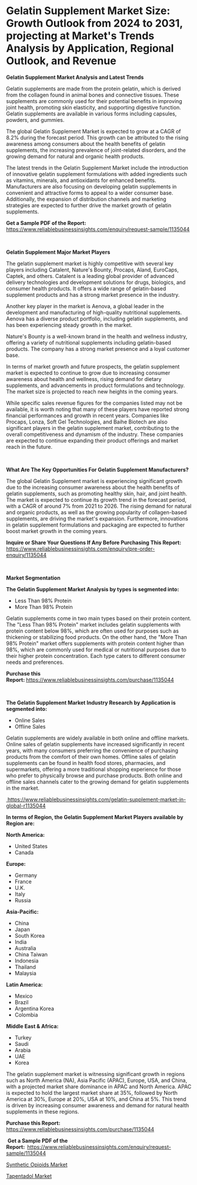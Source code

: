 <p><h1>Gelatin Supplement Market Size: Growth Outlook from 2024 to 2031, projecting at Market's Trends Analysis by Application, Regional Outlook, and Revenue</h1></p><p><strong>Gelatin Supplement Market Analysis and Latest Trends</strong></p>
<p><p>Gelatin supplements are made from the protein gelatin, which is derived from the collagen found in animal bones and connective tissues. These supplements are commonly used for their potential benefits in improving joint health, promoting skin elasticity, and supporting digestive function. Gelatin supplements are available in various forms including capsules, powders, and gummies.</p><p>The global Gelatin Supplement Market is expected to grow at a CAGR of 8.2% during the forecast period. This growth can be attributed to the rising awareness among consumers about the health benefits of gelatin supplements, the increasing prevalence of joint-related disorders, and the growing demand for natural and organic health products.</p><p>The latest trends in the Gelatin Supplement Market include the introduction of innovative gelatin supplement formulations with added ingredients such as vitamins, minerals, and antioxidants for enhanced benefits. Manufacturers are also focusing on developing gelatin supplements in convenient and attractive forms to appeal to a wider consumer base. Additionally, the expansion of distribution channels and marketing strategies are expected to further drive the market growth of gelatin supplements.</p></p>
<p><strong>Get a Sample PDF of the Report:&nbsp;</strong> <a href="https://www.reliablebusinessinsights.com/enquiry/request-sample/1135044">https://www.reliablebusinessinsights.com/enquiry/request-sample/1135044</a></p>
<p>&nbsp;</p>
<p><strong>Gelatin Supplement Major Market Players</strong></p>
<p><p>The gelatin supplement market is highly competitive with several key players including Catalent, Nature's Bounty, Procaps, Aland, EuroCaps, Captek, and others. Catalent is a leading global provider of advanced delivery technologies and development solutions for drugs, biologics, and consumer health products. It offers a wide range of gelatin-based supplement products and has a strong market presence in the industry.</p><p>Another key player in the market is Aenova, a global leader in the development and manufacturing of high-quality nutritional supplements. Aenova has a diverse product portfolio, including gelatin supplements, and has been experiencing steady growth in the market.</p><p>Nature's Bounty is a well-known brand in the health and wellness industry, offering a variety of nutritional supplements including gelatin-based products. The company has a strong market presence and a loyal customer base.</p><p>In terms of market growth and future prospects, the gelatin supplement market is expected to continue to grow due to increasing consumer awareness about health and wellness, rising demand for dietary supplements, and advancements in product formulations and technology. The market size is projected to reach new heights in the coming years.</p><p>While specific sales revenue figures for the companies listed may not be available, it is worth noting that many of these players have reported strong financial performances and growth in recent years. Companies like Procaps, Lonza, Soft Gel Technologies, and Baihe Biotech are also significant players in the gelatin supplement market, contributing to the overall competitiveness and dynamism of the industry. These companies are expected to continue expanding their product offerings and market reach in the future.</p></p>
<p>&nbsp;</p>
<p><strong>What Are The Key Opportunities For Gelatin Supplement Manufacturers?</strong></p>
<p><p>The global Gelatin Supplement market is experiencing significant growth due to the increasing consumer awareness about the health benefits of gelatin supplements, such as promoting healthy skin, hair, and joint health. The market is expected to continue its growth trend in the forecast period, with a CAGR of around 7% from 2021 to 2026. The rising demand for natural and organic products, as well as the growing popularity of collagen-based supplements, are driving the market's expansion. Furthermore, innovations in gelatin supplement formulations and packaging are expected to further boost market growth in the coming years.</p></p>
<p><strong>Inquire or Share Your Questions If Any Before Purchasing This Report:</strong> <a href="https://www.reliablebusinessinsights.com/enquiry/pre-order-enquiry/1135044">https://www.reliablebusinessinsights.com/enquiry/pre-order-enquiry/1135044</a></p>
<p>&nbsp;</p>
<p><strong>Market Segmentation</strong></p>
<p><strong>The Gelatin Supplement Market Analysis by types is segmented into:</strong></p>
<p><ul><li>Less Than 98% Protein</li><li>More Than 98% Protein</li></ul></p>
<p><p>Gelatin supplements come in two main types based on their protein content. The "Less Than 98% Protein" market includes gelatin supplements with protein content below 98%, which are often used for purposes such as thickening or stabilizing food products. On the other hand, the "More Than 98% Protein" market offers supplements with protein content higher than 98%, which are commonly used for medical or nutritional purposes due to their higher protein concentration. Each type caters to different consumer needs and preferences.</p></p>
<p><strong>Purchase this Report:&nbsp;</strong><a href="https://www.reliablebusinessinsights.com/purchase/1135044">https://www.reliablebusinessinsights.com/purchase/1135044</a></p>
<p>&nbsp;</p>
<p><strong>The Gelatin Supplement Market Industry Research by Application is segmented into:</strong></p>
<p><ul><li>Online Sales</li><li>Offline Sales</li></ul></p>
<p><p>Gelatin supplements are widely available in both online and offline markets. Online sales of gelatin supplements have increased significantly in recent years, with many consumers preferring the convenience of purchasing products from the comfort of their own homes. Offline sales of gelatin supplements can be found in health food stores, pharmacies, and supermarkets, offering a more traditional shopping experience for those who prefer to physically browse and purchase products. Both online and offline sales channels cater to the growing demand for gelatin supplements in the market.</p></p>
<p><a href="https://www.reliablebusinessinsights.com/gelatin-supplement-market-in-global-r1135044">&nbsp;https://www.reliablebusinessinsights.com/gelatin-supplement-market-in-global-r1135044</a></p>
<p><strong>In terms of Region, the Gelatin Supplement Market Players available by Region are:</strong></p>
<p>
    <p> <strong> North America: </strong>
        <ul>
            <li>United States</li>
            <li>Canada</li>
        </ul>
        </p> 
    <p> <strong> Europe: </strong>
        <ul>
            <li>Germany</li>
            <li>France</li>
            <li>U.K.</li>
            <li>Italy</li>
            <li>Russia</li>
        </ul>
        </p> 
    <p> <strong> Asia-Pacific: </strong>
        <ul>
            <li>China</li>
            <li>Japan</li>
            <li>South Korea</li>
            <li>India</li>
            <li>Australia</li>
            <li>China Taiwan</li>
            <li>Indonesia</li>
            <li>Thailand</li>
            <li>Malaysia</li>
        </ul>
        </p> 
    <p> <strong> Latin America: </strong>
        <ul>
            <li>Mexico</li>
            <li>Brazil</li>
            <li>Argentina Korea</li>
            <li>Colombia</li>
        </ul>
        </p> 
    <p> <strong> Middle East & Africa: </strong>
        <ul>
            <li>Turkey</li>
            <li>Saudi</li>
            <li>Arabia</li>
            <li>UAE</li>
            <li>Korea</li>
        </ul>
    </p>
    </p>
<p><p>The gelatin supplement market is witnessing significant growth in regions such as North America (NA), Asia Pacific (APAC), Europe, USA, and China, with a projected market share dominance in APAC and North America. APAC is expected to hold the largest market share at 35%, followed by North America at 30%, Europe at 20%, USA at 10%, and China at 5%. This trend is driven by increasing consumer awareness and demand for natural health supplements in these regions.</p></p>
<p><strong>Purchase this Report: </strong><a href="https://www.reliablebusinessinsights.com/purchase/1135044">https://www.reliablebusinessinsights.com/purchase/1135044</a></p>
<p>&nbsp;<strong>Get a Sample PDF of the Report:&nbsp;&nbsp;</strong><a href="https://www.reliablebusinessinsights.com/enquiry/request-sample/1135044">https://www.reliablebusinessinsights.com/enquiry/request-sample/1135044</a></p>
<p><strong></strong></p>
<p><p><a href="https://github.com/moyahfrancoestellec51j635wcx/Market-Research-Report-List-3/blob/main/synthetic-opioids-market.md">Synthetic Opioids Market</a></p><p><a href="https://github.com/JuliaFadel1922/Market-Research-Report-List-2/blob/main/tapentadol-market.md">Tapentadol Market</a></p></p>